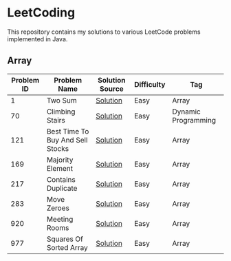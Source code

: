 # LeetCoding

This repository contains my solutions to various LeetCode problems implemented in Java.

## Array

| Problem ID | Problem Name                     | Solution Source                                                                             | Difficulty | Tag                 |
|------------|----------------------------------|---------------------------------------------------------------------------------------------|------------|---------------------|
| 1          | Two Sum                          | [Solution](src/main/java/com/anirudhology/leetcoding/array/TwoSum.java)                     | Easy       | Array               |
| 70         | Climbing Stairs                  | [Solution](src/main/java/com/anirudhology/leetcoding/array/BestTimeToBuyAndSellStocks.java) | Easy       | Dynamic Programming |
| 121        | Best Time To Buy And Sell Stocks | [Solution](src/main/java/com/anirudhology/leetcoding/array/BestTimeToBuyAndSellStocks.java) | Easy       | Array               |
| 169        | Majority Element                 | [Solution](src/main/java/com/anirudhology/leetcoding/array/MajorityElement.java)            | Easy       | Array               |
| 217        | Contains Duplicate               | [Solution](src/main/java/com/anirudhology/leetcoding/array/ContainsDuplicate.java)          | Easy       | Array               |
| 283        | Move Zeroes                      | [Solution](src/main/java/com/anirudhology/leetcoding/array/MoveZeroes.java)                 | Easy       | Array               |
| 920        | Meeting Rooms                    | [Solution](src/main/java/com/anirudhology/leetcoding/array/MeetingRooms.java)               | Easy       | Array               |
| 977        | Squares Of Sorted Array          | [Solution](src/main/java/com/anirudhology/leetcoding/array/SquaresOfSortedArray.java)       | Easy       | Array               |